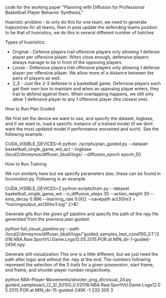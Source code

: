 code for the working paper "Planning with Diffusion for Professional Basketball Player Behavior Synthesis."


Hueristic problem - to only do this for one team, we need to generate trajectories for all teams, then in post update the defending teams position to be that of hueristics, we do this in several different number of batches


Types of hueristics:
- Original - Defense players trail offensive players only allowing 1 defense player per offensive player. When close enough, defensive players always manage to be in front of the opposing players.
- Loose - Defensive players trail offensive players only allowing 1 defense player per offensive player. We allow more of a distance between the pairs of players as well.
- 2_3 - Just like 2-3 defense in a basketball game. Defensive players each get their own box to maintain and when an opposing player enters, they trail to defend against them. When overlapping happens, we still only allow 1 defensive player to any 1 offensive player (the closest one).




How to Run Plan Guided

We first set the device we want to use, and specify the dataset, logbase, and if we want to, load a specific instance of a trained model (if we dont want the most updated model if performance worsened and such). See the following example.

CUDA_VISIBLE_DEVICES=6 python ./scripts/plan_guided.py --dataset basketball_single_game_wd_act --logbase /local2/dmreynos/diffuser_bball/logs/ --diffusion_epoch epoch_50


How to Run Training 

We run similarly here but we specify parameters also, these can be found in locomotion.py. Following is an example.

CUDA_VISIBLE_DEVICES=2 python scripts/train.py --dataset basketball_single_game_wd --n_diffusion_steps 30 --action_weight 30 --ema_decay 0.996 --learning_rate 0.002 --savepath act30lre3 > "trainingoutput_act30lre3.log" 2>&1 


Generate gifs
Run the given gif pipeline and specify the path of the npy file generated from the previous plan guided.

python full_visual_pipeline.py --path /local2/dmreynos/diffuser_bball/logs/"guided_samples_test_cond100_0.1"/2016.NBA.Raw.SportVU.Game.Logs12.05.2015.POR.at.MIN_dir-1-guided-245K.npy

Generate still vizualization
This one is a little different, but we just need the path after logs/ and without the .npy at the end. The numbers following represent the selection of the 5 trails for a given possession, start frame, end frame, and shooter player number respectively.

python NBA-Player-Movements/shooter_png_dir/visual_2d.py guided_samplesact_(2_3)_50100_0.1/2016.NBA.Raw.SportVU.Game.Logs12.05.2015.POR.at.MIN_dir-15-guided-245K -1 233 300 3
